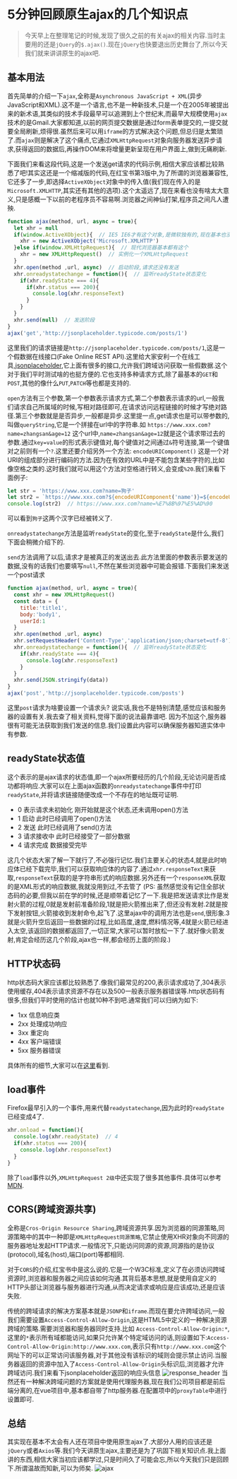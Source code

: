 # 5分钟回顾原生ajax的几个知识点
> 今天早上在整理笔记的时候,发现了很久之前的有关ajax的相关内容.当时主要用的还是`jQuery`的`$.ajax()`.现在`jQuery`也快要退出历史舞台了,所以今天我们就来讲讲原生的ajax吧.

## 基本用法
首先简单的介绍一下`ajax`,全称是`Asynchronous JavaScript + XML`(异步JavaScript和XML).这不是一个语言,也不是一种新技术,只是一个在2005年被提出来的新术语,其类似的技术手段最早可以追溯到上个世纪末,而最早大规模使用`ajax`技术的是Gmail.大家都知道,以前的网页提交数据是通过form表单提交的,一提交就要全局刷新,烦得很.虽然后来可以用`iframe`的方式解决这个问题,但总归是太繁琐了.而`ajax`则是解决了这个痛点,它通过`XMLHttpRequest`对象向服务器发送异步请求,获得返回的数据后,再操作DOM来将增量更新呈现在用户界面上,做到无痛刷新.

下面我们来看这段代码,这是一个发送get请求的代码示例,相信大家应该都比较熟悉了吧!其实这还是一个缩减版的代码,在红宝书第3版中,为了所谓的浏览器兼容性,它还多了一步,即选择`ActiveXObject`对象中的传入值(我们现在传入的是`Microsoft.XMLHTTP`,其实还有其他的选项).这个太遥远了,现在来看也没有啥太大意义,只是感概一下以前的老程序员不容易啊.浏览器之间神仙打架,程序员之间凡人遭殃.
```js
function ajax(method, url, async = true){
  let xhr = null
  if(window.ActiveXObject){  // IE5 IE6才有这个对象,是微软独有的,现在基本也没有这俩浏览器了,可以不用管了
    xhr = new ActiveXObject('Microsoft.XMLHTTP')
  }else if(window.XMLHttpRequest){  // 现代浏览器基本都有这个
    xhr = new XMLHttpRequest()  // 实例化一个XMLHttpRequest
  }
  xhr.open(method ,url, async)  // 启动阶段,请求还没有发送
  xhr.onreadystatechange = function(){  // 监听readyState状态变化
    if(xhr.readyState === 4){
      if(xhr.status === 200){
        console.log(xhr.responseText)
      }
    }
  }
  xhr.send(null)  // 发送阶段
}
ajax('get','http://jsonplaceholder.typicode.com/posts/1')
```
这里我们的请求链接是`http://jsonplaceholder.typicode.com/posts/1`,这是一个假数据在线接口(Fake Online REST API).这里给大家安利一个在线工具,[jsonplaceholder](http://jsonplaceholder.typicode.com/),它上面有很多的接口,允许我们跨域访问获取一些假数据.这个对于我们平时测试啥的也挺方便的.它也支持多种请求方式,除了最基本的`GET`和`POST`,其他的像什么`PUT`,`PATCH`等也都是支持的.

`open`方法有三个参数,第一个参数表示请求方式,第二个参数表示请求的url,一般我们请求自己所属域的时候,写相对路径即可,在请求访问远程链接的时候才写绝对路径.第三个参数就是是否异步,一般都是异步.这里提一点,get请求也是可以带参数的,叫做`queryString`,它是一个拼接在url中的字符串.如 `https://www.xxx.com?name=zhangsan&age=12` 这个url中,`name=zhangsan&age=12`就是这个请求带过去的参数.通过`key=value`的形式表示键值对,每个键值对之间通过`&`符号连接,第一个键值对之前则有一个`?`.这里还要介绍另外一个方法: `encodeURIComponent()` 这是一个对URI的组成部分进行编码的方法.因为在有效的URL中是不能包含某些字符的,比如像空格之类的.这时我们就可以用这个方法对空格进行转义,会变成`%20`.我们来看下面例子:
```js
let str = 'https://www.xxx.com?name=狗子'
let str2 = `https://www.xxx.com?${encodeURIComponent('name')}=${encodeURIComponent('狗子')}`
console.log(str2)  // https://www.xxx.com?name=%E7%8B%97%E5%AD%90
```
可以看到`狗子`这两个汉字已经被转义了.

`onreadystatechange`方法是监听`readyState`的变化,至于`readyState`是什么,我们下面会稍微介绍下的.

`send`方法调用了以后,请求才是被真正的发送出去.此方法里面的参数表示要发送的数据,没有的话我们也要填写`null`,不然在某些浏览器中可能会报错.下面我们来发送一个post请求
```js
function ajax(method, url, async = true){
  const xhr = new XMLHttpRequest() 
  const data = {
    title:'title1',
    body:'body1',
    userId:1
  }
  xhr.open(method ,url, async) 
  xhr.setRequestHeader('Content-Type','application/json;charset=utf-8')  // 设置个请求头呗
  xhr.onreadystatechange = function(){  // 监听readyState状态变化
    if(xhr.readyState === 4){
      console.log(xhr.responseText) 
    }
  }
  xhr.send(JSON.stringify(data))
}
ajax('post','http://jsonplaceholder.typicode.com/posts')
```
这里`post`请求为啥要设置一个请求头? 说实话,我也不是特别清楚,感觉应该和服务器的设置有关.我去查了相关资料,觉得下面的说法最靠谱吧. 因为不加这个,服务器很有可能无法获取到我们发送的信息.我们设置此内容可以确保服务器知道实体中有参数.


## readyState状态值
这个表示的是ajax请求的状态值,即一个ajax所要经历的几个阶段,无论访问是否成功都将响应.大家可以在上面ajax函数的`onreadystatechange`事件中打印`readyState`,并将请求链接随便改成一个不存在的地址既可证明.
- 0 表示请求未初始化 刚开始就是这个状态,还未调用open()方法
- 1 启动 此时已经调用了open()方法
- 2 发送 此时已经调用了send()方法
- 3 请求接收中 此时已经接受了一部分数据
- 4 请求完成 数据接受完毕

这几个状态大家了解一下就行了,不必强行记忆.我们主要关心的状态4,就是此时响应体已经下载完毕,我们可以获取响应体的内容了.通过`xhr.responseText`来获取,`responseText`获取的是字符串形式的响应数据.另外还有一个`responseXML`获取的是XML形式的响应数据,我就没用到过,不去管了 (PS: 虽然感觉没有记住全部状态码的必要,但我以前在学的时候,还是顺带着记忆了一下.我是把发送请求比作是发射火箭的过程,0就是发射前准备阶段,1就是把火箭推出来了,但还没有发射.2就是按下发射按钮,火箭接收到发射命令,起飞了.这里ajax中的调用方法也是`send`,很形象.3就是火箭升空后返回一些数据的过程,比如高度,速度,燃料情况等,4就是火箭已经进入太空,该返回的数据都返回了,一切正常,大家可以暂时放松一下了.就好像火箭发射,肯定会经历这几个阶段,ajax也一样,都会经历上面的阶段.)

## HTTP状态码
http状态码大家应该都比较熟悉了.像我们最常见的200,表示请求成功了,304表示使用缓存,404表示请求资源不存在以及500一般表示服务器错误等.http状态码有很多,但我们平时使用的估计也就10种不到吧.通常我们可以归纳为如下:
- 1xx 信息响应类
- 2xx 处理成功响应
- 3xx 重定向
- 4xx 客户端错误
- 5xx 服务器错误

具体所有的细节,大家可以在[这里](https://developer.mozilla.org/zh-CN/docs/Web/HTTP/Status)看到.

## load事件
Firefox最早引入的一个事件,用来代替`readystatechange`,因为此时的`readyState`已经变成4了.
```js
xhr.onload = function(){
  console.log(xhr.readyState)  // 4
  if(xhr.status === 200){
    console.log(xhr.responseText)
  }
}
```
除了`load`事件以外,`XMLHttpRequest 2级`中还实现了很多其他事件.具体可以参考[MDN](https://developer.mozilla.org/zh-CN/docs/Web/API/XMLHttpRequest).

## CORS(跨域资源共享)
全称是`Cros-Origin Resource Sharing`,跨域资源共享.因为浏览器的同源策略,同源策略中的其中一种即是`XMLHttpRequest同源策略`,它禁止使用XHR对象向不同源的服务器地址发起HTTP请求.一般情况下,只能访问同源的资源,同源指的是协议(protocol),域名(host),端口(port)等都相同.

对于`CORS`的介绍,红宝书中是这么说的.它是一个W3C标准,定义了在必须访问跨域资源时,浏览器和服务器之间应该如何沟通.其背后基本思想,就是使用自定义的 HTTP头部让浏览器与服务器进行沟通,从而决定请求或响应是应该成功,还是应该失败.

传统的跨域请求的解决方案基本就是`JSONP`和`iframe`.而现在要允许跨域访问,一般我们需要设置`Access-Control-Allow-Origin`,这是HTML5中定义的一种解决资源跨域的策略.需要浏览器和服务器同时支持.比如 `Access-Control-Allow-Origin:*`,这里的`*`表示所有域都能访问,如果只允许某个特定域访问的话,则设置如下:`Access-Control-Allow-Origin:http://www.xxx.com`,表示只有`http://www.xxx.com`这个网址下的可以正常访问该服务器,对于其他没有该标识的域则会提示禁止访问.当服务器返回的资源中加入了`Access-Control-Allow-Origin`头标识后,浏览器才允许跨域访问.我们来看下jsonplaceholder返回的响应头信息
![response_header](https://blog-1257233417.cos.ap-nanjing.myqcloud.com/response_header.png)
当然还有一种解决跨域问题的方案就是使用代理服务器,现在我们公司项目都是前后端分离的,在vue项目中,基本都自带了http服务器.在配置项中的`proxyTable`中进行设置即可.


## 总结
其实现在基本不太会有人还在项目中使用原生ajax了.大部分人用的应该还是`jQuery`或者`Axios`等.我们今天讲原生ajax,主要还是为了巩固下相关知识点.我上面讲的东西,相信大家当初应该都学过,只是时间久了可能会忘,所以今天我们只是回顾下.所谓温故而知新,可以为师矣.
![ajax](https://img-blog.csdnimg.cn/20200629173804276.png?x-oss-process=image/watermark,type_ZmFuZ3poZW5naGVpdGk,shadow_10,text_aHR0cHM6Ly9ibG9nLmNzZG4ubmV0L21vZ3V6aGFsZQ==,size_16,color_FFFFFF,t_70)





